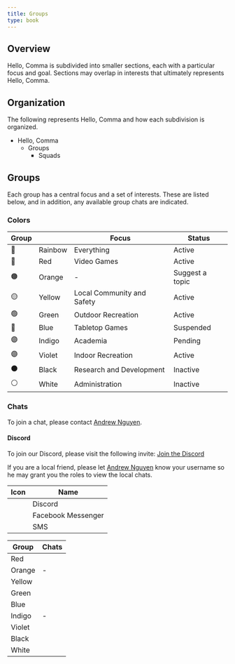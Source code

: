 ```yaml
---
title: Groups
type: book
---
```


## Overview

Hello, Comma is subdivided into smaller sections, each with a particular focus and goal. Sections may overlap in interests that ultimately represents Hello, Comma.

## Organization

The following represents Hello, Comma and how each subdivision is organized.

- Hello, Comma
  - Groups
    - Squads

## Groups

Each group has a central focus and a set of interests. These are listed below, and in addition, any available group chats are indicated.

### Colors

| Group |         | Focus                      | Status          |
| ----- | ------- | -------------------------- | --------------- |
| 🌈    | Rainbow | Everything                 | Active          |
| 🔴    | Red     | Video Games                | Active          |
| 🟠    | Orange  | -                          | Suggest a topic |
| 🟡    | Yellow  | Local Community and Safety | Active          |
| 🟢    | Green   | Outdoor Recreation         | Active          |
| 🔵    | Blue    | Tabletop Games             | Suspended       |
| 🟣    | Indigo  | Academia                   | Pending         |
| 🟣    | Violet  | Indoor Recreation          | Active          |
| ⚫    | Black   | Research and Development   | Inactive        |
| ⚪    | White   | Administration             | Inactive        |

### Chats

To join a chat, please contact [Andrew Nguyen](/author/andrew-nguyen).

#### Discord

To join our Discord, please visit the following invite: [Join the Discord](/invite/discord)

If you are a local friend, please let [Andrew Nguyen](/author/andrew-nguyen) know your username so he may grant you the roles to view the local chats.

| Icon                                      | Name               |
| ----------------------------------------- | ------------------ |
| <i class="fab fa-discord"></i>            | Discord            |
| <i class="fab fa-facebook-messenger"></i> | Facebook Messenger |
| <i class="fas fa-sms"></i>                | SMS                |

| Group  | Chats                                                                                               |
| ------ | --------------------------------------------------------------------------------------------------- |
| Red    | <i class="fab fa-discord"></i> <i class="fab fa-facebook-messenger"></i>                            |
| Orange | -                                                                                                   |
| Yellow | <i class="fab fa-discord"></i> <i class="fab fa-facebook-messenger"></i> <i class="fas fa-sms"></i> |
| Green  | <i class="fab fa-discord"></i>                                                                      |
| Blue   | <i class="fab fa-discord"></i> <i class="fab fa-facebook-messenger"></i>                            |
| Indigo | -                                                                                                   |
| Violet | <i class="fab fa-discord"></i>                                                                      |
| Black  | <i class="fab fa-discord"></i>                                                                      |
| White  | <i class="fab fa-discord"></i> <i class="fas fa-sms"></i>                                           |
